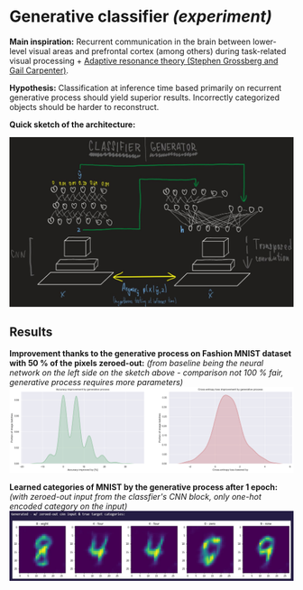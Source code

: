 # Generative classifier *(experiment)*
**Main inspiration:** Recurrent communication in the brain between lower-level visual areas and prefrontal cortex (among others) during task-related visual processing + [Adaptive resonance theory (Stephen Grossberg and Gail Carpenter)](http://www.scholarpedia.org/article/Adaptive_resonance_theory).

**Hypothesis:** Classification at inference time based primarily on recurrent generative process should yield superior results. Incorrectly categorized objects should be harder to reconstruct.

**Quick sketch of the architecture:**

![Sketch of the architecture](/results/architecture_sketch.jpg)


## Results
**Improvement thanks to the generative process on Fashion MNIST dataset with 50 % of the pixels zeroed-out:** 
*(from baseline being the neural network on the left side on the sketch above - comparison not 100 % fair, generative process requires more parameters)*
![Improvement](/results/improvement_from_generative_process.png)

**Learned categories of MNIST by the generative process after 1 epoch:** *(with zeroed-out input from the classfier's CNN block, only one-hot encoded category on the input)*
![Learned categories](/results/mnist_after_1_epoch.jpg)
